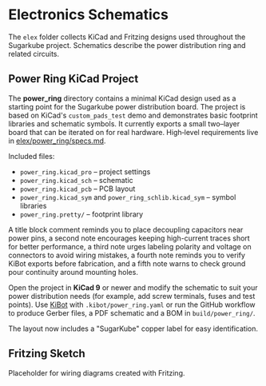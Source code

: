 # Electronics Schematics

The `elex` folder collects KiCad and Fritzing designs used throughout the Sugarkube project. Schematics describe the power distribution ring and related circuits.

## Power Ring KiCad Project

The **power_ring** directory contains a minimal KiCad design used as a starting point for the Sugarkube power distribution board. The project is based on KiCad's `custom_pads_test` demo and demonstrates basic footprint libraries and schematic symbols. It currently exports a small two–layer board that can be iterated on for real hardware. High‑level requirements live in [elex/power_ring/specs.md](../elex/power_ring/specs.md).

Included files:

- `power_ring.kicad_pro` – project settings
- `power_ring.kicad_sch` – schematic
- `power_ring.kicad_pcb` – PCB layout
- `power_ring.kicad_sym` and `power_ring_schlib.kicad_sym` – symbol libraries
- `power_ring.pretty/` – footprint library

A title block comment reminds you to place decoupling capacitors near power pins, a second note
encourages keeping high-current traces short for better performance, a third note urges labeling
polarity and voltage on connectors to avoid wiring mistakes, a fourth note reminds you to verify
KiBot exports before fabrication, and a fifth note warns to check ground pour continuity around
mounting holes.

Open the project in **KiCad 9** or newer and modify the schematic to suit your power distribution needs (for example, add screw terminals, fuses and test points). Use [KiBot](https://github.com/INTI-CMNB/KiBot) with `.kibot/power_ring.yaml` or run the GitHub workflow to produce Gerber files, a PDF schematic and a BOM in `build/power_ring/`.

The layout now includes a "SugarKube" copper label for easy identification.

## Fritzing Sketch

Placeholder for wiring diagrams created with Fritzing.
